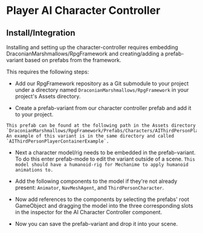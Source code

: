 # Player AI Character Controller #

## Install/Integration
Installing and setting up the character-controller requires embedding 
DraconianMarshmallows/RpgFramework and creating/adding a prefab-variant 
based on prefabs from the framework. 

This requires the following steps: 
- Add our RpgFramework repository as a Git submodule to your project 
under a directory named `DraconianMarshmallows/RpgFramework` in your 
project's Assets directory. 

- Create a prefab-variant from our character controller prefab and add 
it to your project. 
```
This prefab can be found at the following path in the Assets directory 
`DraconianMarshmallows/RpgFramework/Prefabs/Characters/AIThirdPersonPlayerContainer`.
An example of this variant is in the same directory and called 
`AIThirdPersonPlayerContainerExample`.
```

- Next a character model/rig needs to be embedded in the prefab-variant. 
To do this enter prefab-mode to edit the variant outside of a scene. 
`This model should have a humanoid-rig for Mechanime to apply humanoid 
animations to. `

- Add the following components to the model if they're not already 
present: `Animator`, `NavMeshAgent`, and `ThirdPersonCharacter`. 

- Now add references to the components by selecting the prefabs' root 
GameObject and dragging the model into the three corresponding slots in 
the inspector for the AI Character Controller component. 

- Now you can save the prefab-variant and drop it into your scene. 
